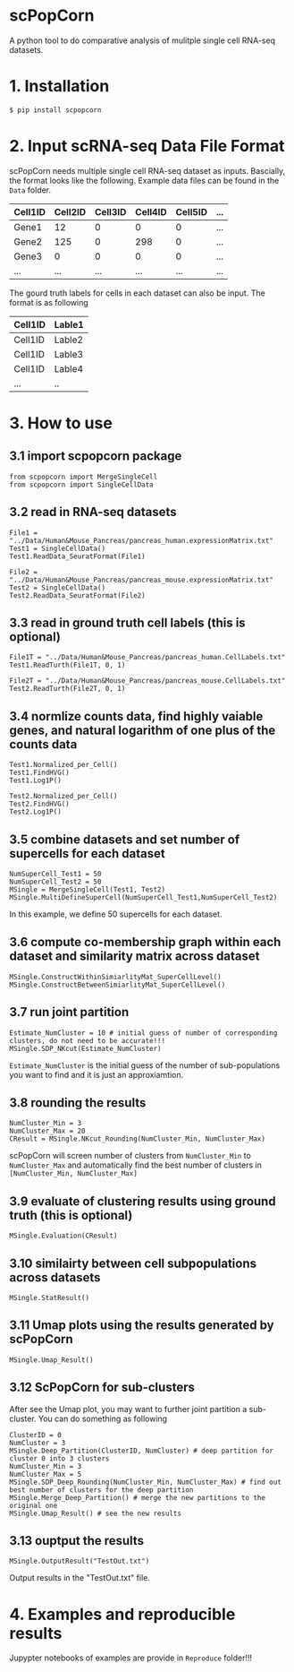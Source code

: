 # scPopCorn
A python tool to do comparative analysis of mulitple single cell RNA-seq datasets.

# 1. Installation
```bash
$ pip install scpopcorn
```

# 2. Input scRNA-seq Data File Format
scPopCorn needs multiple single cell RNA-seq dataset as inputs. Bascially, the format looks like the following. Example data files can be found in the ```Data``` folder.

| Cell1ID | Cell2ID | Cell3ID | Cell4ID | Cell5ID  | ... |
|----|--------|--------|--------|---------|-----|
| Gene1 | 12 | 0 | 0 | 0 | ... |
| Gene2 | 125 | 0 | 298 | 0  | ... |
| Gene3 | 0 | 0| 0 | 0  | ... |
|...    |...|...|...|...|...|

The gourd truth labels for cells in each dataset can also be input. The format is as following

| Cell1ID | Lable1 |
|----|--------|
| Cell1ID | Lable2 |
| Cell1ID | Lable3 |
| Cell1ID | Lable4 |
|...    |..


# 3. How to use

## 3.1 import scpopcorn package
```
from scpopcorn import MergeSingleCell
from scpopcorn import SingleCellData
```

## 3.2 read in RNA-seq datasets
```
File1 = "../Data/Human&Mouse_Pancreas/pancreas_human.expressionMatrix.txt"
Test1 = SingleCellData()
Test1.ReadData_SeuratFormat(File1)

File2 = "../Data/Human&Mouse_Pancreas/pancreas_mouse.expressionMatrix.txt"
Test2 = SingleCellData()
Test2.ReadData_SeuratFormat(File2)
```

## 3.3 read in ground truth cell labels (this is optional)
```
File1T = "../Data/Human&Mouse_Pancreas/pancreas_human.CellLabels.txt"
Test1.ReadTurth(File1T, 0, 1)

File2T = "../Data/Human&Mouse_Pancreas/pancreas_mouse.CellLabels.txt"
Test2.ReadTurth(File2T, 0, 1)
```

## 3.4 normlize counts data, find highly vaiable genes, and natural logarithm of one plus of the counts data
```
Test1.Normalized_per_Cell()
Test1.FindHVG()
Test1.Log1P()

Test2.Normalized_per_Cell()
Test2.FindHVG()
Test2.Log1P()
```

## 3.5 combine datasets and set number of supercells for each dataset
```
NumSuperCell_Test1 = 50
NumSuperCell_Test2 = 50
MSingle = MergeSingleCell(Test1, Test2)
MSingle.MultiDefineSuperCell(NumSuperCell_Test1,NumSuperCell_Test2)
```
In this example, we define 50 supercells for each dataset.

## 3.6 compute co-membership graph within each dataset and similarity matrix across dataset
```
MSingle.ConstructWithinSimiarlityMat_SuperCellLevel()
MSingle.ConstructBetweenSimiarlityMat_SuperCellLevel()
```

## 3.7 run joint partition 
```
Estimate_NumCluster = 10 # initial guess of number of corresponding clusters, do not need to be accurate!!!
MSingle.SDP_NKcut(Estimate_NumCluster)
```
```Estimate_NumCluster``` is the initial guess of the number of sub-populations you want to find and it is just an approxiamtion.

## 3.8 rounding the results
```
NumCluster_Min = 3 
NumCluster_Max = 20
CResult = MSingle.NKcut_Rounding(NumCluster_Min, NumCluster_Max)
```
scPopCorn will screen number of clusters from ```NumCluster_Min``` to ```NumCluster_Max``` and automatically find the best number of clusters in ```[NumCluster_Min, NumCluster_Max]```

## 3.9 evaluate of clustering results using ground truth (this is optional)
```
MSingle.Evaluation(CResult)
```

## 3.10 similairty between cell subpopulations across datasets
```
MSingle.StatResult()
```

## 3.11 Umap plots using the results generated by scPopCorn
```
MSingle.Umap_Result()
```

## 3.12 ScPopCorn for sub-clusters
After see the Umap plot, you may want to further joint partition a sub-cluster. You can do something as following 
```
ClusterID = 0
NumCluster = 3
MSingle.Deep_Partition(ClusterID, NumCluster) # deep partition for cluster 0 into 3 clusters
NumCluster_Min = 3
NumCluster_Max = 5
MSingle.SDP_Deep_Rounding(NumCluster_Min, NumCluster_Max) # find out best number of clusters for the deep partition
MSingle.Merge_Deep_Partition() # merge the new partitions to the original one
MSingle.Umap_Result() # see the new results
```

## 3.13 ouptput the results
```
MSingle.OutputResult("TestOut.txt")
```
Output results in the "TestOut.txt" file.


# 4. Examples and reproducible results 
Jupypter notebooks of examples are provide in ```Reproduce``` folder!!!

